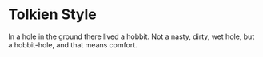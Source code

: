 # Tolkien Style

In a hole in the ground there lived a hobbit. Not a nasty, dirty, wet hole, but a hobbit-hole, and that means comfort.
